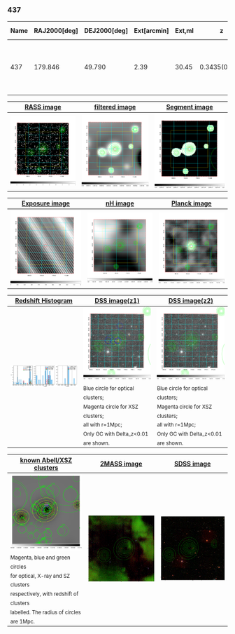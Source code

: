 <div STYLE="page-break-after: always;"></div>

### 437

|Name|RAJ2000[deg]|DEJ2000[deg] |Ext[arcmin]| Ext,ml | z | z_src| C|GC(XSZ,Delta_z<0.01)| GC(OPT,Delta_z<0.01)|GC| R_sig[arcmin] | R500[arcmin] | R500[Mpc]| CRsig[c/s] | CR500[c/s] |L500[1E44 erg/s]|F500[1E-12 erg/s/cm^2]| M500[1E14 Msun]|Tx[keV]|Cnt_sig|Beta|Rc[arcmin]|Comment|Alias|
|---|---|---|---|---|---|------|---|--------|---------|----------|---|---|---|---|---|---|---|---|---|---|---|---|---|---|
|437| 179.846| 49.790| 2.39| 30.45| 0.3435(0.008)| z1, z_xsz| B| Tar| N, RM, W| A, C, F20, MCXC, N, PSZ2, SPI, Tar, W| 11.238| 4.366| 1.278| 0.152(0.034)| 0.138(0.031)| 11.075(1.362)| 2.804(0.345)| 8.49(0.47)| 8.99(0.32)| 62.7| 0.891(-0.116+0.078)| 5.312(-0.839+0.661)| -| k280|

|[RASS image](../image/437/437_img.pdf)|[filtered image](../image/437/437_fil.pdf)|[Segment image](../image/437/437_seg.pdf)|
|-------------------|--------------------|-------------------|
| <img src="../image/437/437_img.png" width="300">  | <img src="../image/437/437_fil.png" width="300">   | <img src="../image/437/437_seg.png" width="300">  |

|[Exposure image](../image/437/437_mex.pdf)| [nH image](../image/437/437_nh.pdf)| [Planck image](../image/437/437_p.pdf)|
|-------------------|--------------------|-------------------|
|<img src="../image/437/437_mex.png" width="300">   | <img src="../image/437/437_nh.png" width="300">    | <img src="../image/437/437_p.png" width="300"> |

|[Redshift Histogram](../image/437/437_zg.pdf) | [DSS image(z1)](../image/437/437_dss_z1.pdf)      |  [DSS image(z2)](../image/437/437_dss_z2.pdf)    |
|-------------------|--------------------|-------------------|
|<img src="../image/437/437_zg.png" width="300"> |<img src="../image/437/437_dss_z1.png" width="300"> <sub><br>Blue circle for optical clusters; <br>Magenta circle for XSZ clusters; <br>all with r=1Mpc; <br>Only GC with Delta_z<0.01 are shown. </sub>| <img src="../image/437/437_dss_z2.png" width="300"><sub><br>Blue circle for optical clusters; <br>Magenta circle for XSZ clusters; <br>all with r=1Mpc; <br>Only GC with Delta_z<0.01 are shown. </sub> |

|[known Abell/XSZ clusters](../image/437/437_gc.pdf) | [2MASS image](../image/437/437_2mass.pdf)      |[SDSS image](../image/437/437_sdss.pdf)   |
|-------------------|-------------------|-------------------|
|<img src=../image/437/437_gc.png width="300"> <br><sub>Magenta, blue and green circles <br>for optical, X-ray and SZ clusters <br>respectively, with redshift of clusters <br>labelled. The radius of circles <br>are 1Mpc.</sub>|<img src="../image/437/437_2mass.png" width="300">  | <img src="../image/437/437_sdss.png" width="300">  |




